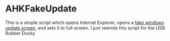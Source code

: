 # AHKFakeUpdate
This is a simple script which opens Internet Explorer, opens a [fake windows update screen](https://fakeupdate.net/), and sets it to full screen.
I just rewrote this script for the USB Rubber Ducky
